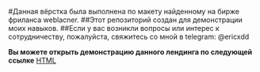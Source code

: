 #Данная вёрстка была выполнена по макету найденному на бирже фриланса weblacner.
##Этот репозиторий создан для демонстрации моих навыков.
##Если у вас возникли вопросы или интерес к сотрудничеству, пожалуйста, свяжитесь со мной в telegram: @ericxdd

**Вы можете открыть демонстрацию данного лендинга по следующей ссылке** [HTML](https://3ricwebdev.github.io/3ricwebdev.beautylanding/build/index.html)
